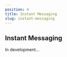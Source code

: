 ```yaml
---
position: 4
title: Instant Messaging
slug: instant-messaging
---
```


## Instant Messaging

In development...
